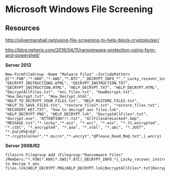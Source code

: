 # Microsoft Windows File Screening

## Resources
http://olivermarshall.net/using-file-screening-to-help-block-cryptolocker/

http://blog.netwrix.com/2016/04/11/ransomware-protection-using-fsrm-and-powershell/


**Server 2012**

    New-FsrmFileGroup -Name "Malware Files" –IncludePattern @("*.FUN","*.KKK","*.GWS","*.BTC","_DECRYPT_INFO_*","_Locky_recover_instructions.txt","DECRYPT_INSTRUCTIONS.TXT", "DECRYPT_INSTRUCTIONS.HTML", "DECRYPT_INSTRUCTION.TXT", "DECRYPT_INSTRUCTION.HTML", "HELP_DECRYPT.TXT", "HELP_DECRYPT.HTML", "DecryptAllFiles.txt", "enc_files.txt", "HowDecrypt.txt", "How_Decrypt.txt", "How_Decrypt.html", "HELP_TO_DECRYPT_YOUR_FILES.txt", "HELP_RESTORE_FILES.txt", "HELP_TO_SAVE_FILES.txt", "restore_files*.txt", "restore_files.txt", "RECOVERY_KEY.TXT", "how to decrypt aes files.lnk", "HELP_DECRYPT.PNG", "HELP_DECRYPT.lnk", "DecryptAllFiles*.txt", "Decrypt.exe", "ATTENTION!!!.txt", "AllFilesAreLocked*.bmp", "MESSAGE.txt","*.locky","*.ezz", "*.ecc", "*.exx", "*.7z.encrypted", "*.ctbl", "*.encrypted", "*.aaa", "*.xtbl", "*.abc", "*.JUST", "*.EnCiPhErEd", "*.cryptolocker","*.micro","*.wncryt","@Please_Read_Me@.txt",|.wncry)

**Server 2008/R2**

    filescrn Filegroup Add /Filegroup:"Ransomware Files" /Members:"*.FUN|*.KKK|*.GWS|*.BTC|_DECRYPT_INFO_*|_Locky_recover_instructions.txt|DECRYPT_INSTRUCTIONS.TXT|DECRYPT_INSTRUCTIONS.HTML|DECRYPT_INSTRUCTION.TXT|DECRYPT_INSTRUCTION.HTML|HELP_DECRYPT.TXT|HELP_DECRYPT.HTML|DecryptAllFiles.txt|enc_files.txt|HowDecrypt.txt|How_Decrypt.txt|How_Decrypt.html|HELP_TO_DECRYPT_YOUR_FILES.txt|HELP_RESTORE_FILES.txt|HELP_TO_SAVE_FILES.txt|restore_files*.txt|restore_files.txt|RECOVERY_KEY.TXT|how to decryp t aes files.lnk|HELP_DECRYPT.PNG|HELP_DECRYPT.lnk|DecryptAllFiles*.txt|Decrypt.exe|ATTENTION!!!.txt|AllFilesAreLocked*.bmp|MESSAGE.txt|*.locky|*.ezz|*.ecc|*.exx|*.7z.encrypted|*.ctbl|*.encrypted|*.aaa|*.xtbl|*.abc|*.JUST|*.EnCiPhErEd|*.cryptolocker|*.micro|*.wncryt|@Please_Read_Me@.txt|*.wncry"
